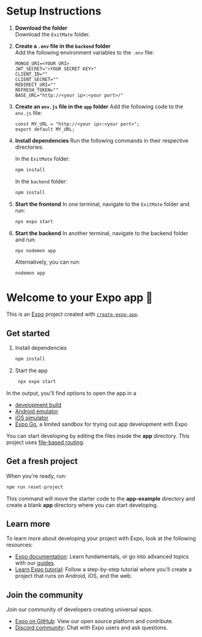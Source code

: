 # Setup Instructions

1. **Download the folder**  
   Download the `ExitMate` folder.

2. **Create a `.env` file in the `backend` folder**  
   Add the following environment variables to the `.env` file:
   ```env
   MONGO_URI=<YOUR URI>
   JWT_SECRET="<YOUR SECRET KEY>"
   CLIENT_ID=""
   CLIENT_SECRET=""
   REDIRECT_URI=""
   REFRESH_TOKEN=""
   BASE_URL="http://<your ip>:<your port>/"
   
3. **Create an `env.js` file in the `app` folder**
   Add the following code to the `env.js` file:
   ```env
   const MY_URL = "http://<your ip>:<your port>";
   export default MY_URL;
   
4. **Install dependencies**
Run the following commands in their respective directories:

   In the `ExitMate` folder:
      ```bash
      npm install
      ```
   
   In the `backend` folder:
      ```bash
      npm install
      ```

5. **Start the frontend**
In one terminal, navigate to the `ExitMate` folder and run:

   ```bash
   npx expo start
   ```

6. **Start the backend**
In another terminal, navigate to the backend folder and run:

   ```bash
   npx nodemon app
   ```

   Alternatively, you can run:
      ```bash
      nodemon app
      ```

# Welcome to your Expo app 👋

This is an [Expo](https://expo.dev) project created with [`create-expo-app`](https://www.npmjs.com/package/create-expo-app).

## Get started

1. Install dependencies

   ```bash
   npm install
   ```

2. Start the app

   ```bash
    npx expo start
   ```

In the output, you'll find options to open the app in a

- [development build](https://docs.expo.dev/develop/development-builds/introduction/)
- [Android emulator](https://docs.expo.dev/workflow/android-studio-emulator/)
- [iOS simulator](https://docs.expo.dev/workflow/ios-simulator/)
- [Expo Go](https://expo.dev/go), a limited sandbox for trying out app development with Expo

You can start developing by editing the files inside the **app** directory. This project uses [file-based routing](https://docs.expo.dev/router/introduction).

## Get a fresh project

When you're ready, run:

```bash
npm run reset-project
```

This command will move the starter code to the **app-example** directory and create a blank **app** directory where you can start developing.

## Learn more

To learn more about developing your project with Expo, look at the following resources:

- [Expo documentation](https://docs.expo.dev/): Learn fundamentals, or go into advanced topics with our [guides](https://docs.expo.dev/guides).
- [Learn Expo tutorial](https://docs.expo.dev/tutorial/introduction/): Follow a step-by-step tutorial where you'll create a project that runs on Android, iOS, and the web.

## Join the community

Join our community of developers creating universal apps.

- [Expo on GitHub](https://github.com/expo/expo): View our open source platform and contribute.
- [Discord community](https://chat.expo.dev): Chat with Expo users and ask questions.
